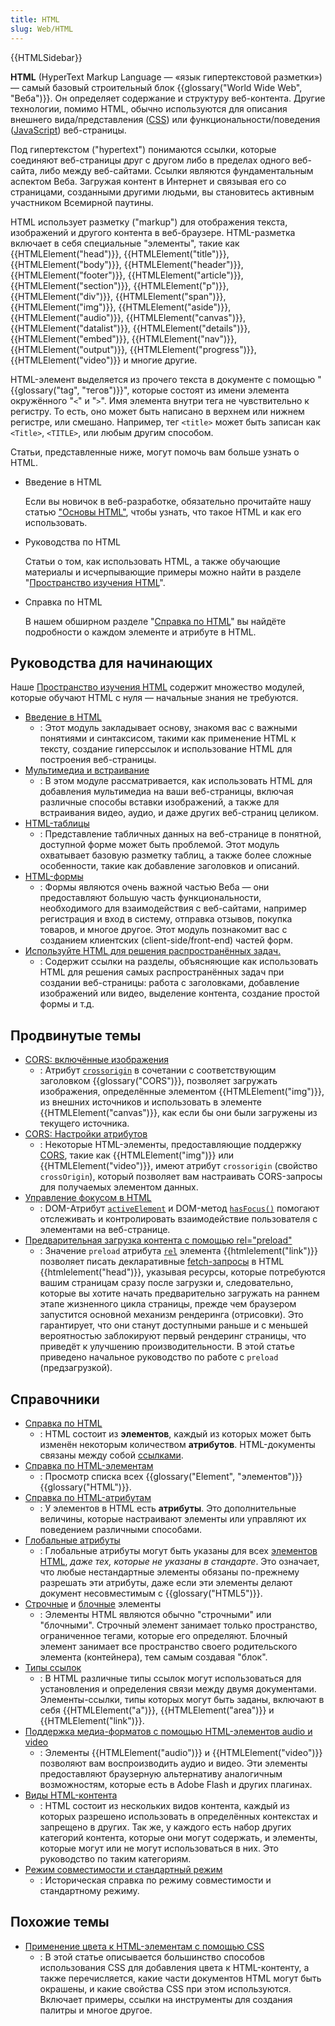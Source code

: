 ```yaml
---
title: HTML
slug: Web/HTML
---
```


{{HTMLSidebar}}

**HTML** (HyperText Markup Language — «язык гипертекстовой разметки») — самый базовый строительный блок {{glossary("World Wide Web", "Веба")}}. Он определяет содержание и структуру веб-контента. Другие технологии, помимо HTML, обычно используются для описания внешнего вида/представления ([CSS](/ru/docs/Web/CSS)) или функциональности/поведения ([JavaScript](/ru/docs/Web/JavaScript)) веб-страницы.

Под гипертекстом ("hypertext") понимаются ссылки, которые соединяют веб-страницы друг с другом либо в пределах одного веб-сайта, либо между веб-сайтами. Ссылки являются фундаментальным аспектом Веба. Загружая контент в Интернет и связывая его со страницами, созданными другими людьми, вы становитесь активным участником Всемирной паутины.

HTML использует разметку ("markup") для отображения текста, изображений и другого контента в веб-браузере. HTML-разметка включает в себя специальные "элементы", такие как {{HTMLElement("head")}}, {{HTMLElement("title")}}, {{HTMLElement("body")}}, {{HTMLElement("header")}}, {{HTMLElement("footer")}}, {{HTMLElement("article")}}, {{HTMLElement("section")}}, {{HTMLElement("p")}}, {{HTMLElement("div")}}, {{HTMLElement("span")}}, {{HTMLElement("img")}}, {{HTMLElement("aside")}}, {{HTMLElement("audio")}}, {{HTMLElement("canvas")}}, {{HTMLElement("datalist")}}, {{HTMLElement("details")}}, {{HTMLElement("embed")}}, {{HTMLElement("nav")}}, {{HTMLElement("output")}}, {{HTMLElement("progress")}}, {{HTMLElement("video")}} и многие другие.

HTML-элемент выделяется из прочего текста в документе с помощью "{{glossary("tag", "тегов")}}", которые состоят из имени элемента окружённого "`<`" и "`>`". Имя элемента внутри тега не чувствительно к регистру. То есть, оно может быть написано в верхнем или нижнем регистре, или смешано. Например, тег `<title>` может быть записан как `<Title>`, `<TITLE>`, или любым другим способом.

Статьи, представленные ниже, могут помочь вам больше узнать о HTML.

- Введение в HTML

  Если вы новичок в веб-разработке, обязательно прочитайте нашу статью ["Основы HTML"](/ru/docs/Learn/Getting_started_with_the_web/HTML_basics), чтобы узнать, что такое HTML и как его использовать.

- Руководства по HTML

  Статьи о том, как использовать HTML, а также обучающие материалы и исчерпывающие примеры можно найти в разделе "[Пространство изучения HTML](/ru/docs/Learn/HTML)".

- Справка по HTML

  В нашем обширном разделе "[Справка по HTML](/ru/docs/Web/HTML/Ссылки)" вы найдёте подробности о каждом элементе и атрибуте в HTML.

## Руководства для начинающих

Наше [Пространство изучения HTML](/ru/docs/Learn/HTML) содержит множество модулей, которые обучают HTML с нуля — начальные знания не требуются.

- [Введение в HTML](/ru/docs/Learn/HTML/Введение_в_HTML)
  - : Этот модуль закладывает основу, знакомя вас с важными понятиями и синтаксисом, такими как применение HTML к тексту, создание гиперссылок и использование HTML для построения веб-страницы.
- [Мультимедиа и встраивание](/ru/docs/Learn/HTML/Multimedia_and_embedding)
  - : В этом модуле рассматривается, как использовать HTML для добавления мультимедиа на ваши веб-страницы, включая различные способы вставки изображений, а также для встраивания видео, аудио, и даже других веб-страниц целиком.
- [HTML-таблицы](/ru/docs/Learn/HTML/Tables)
  - : Представление табличных данных на веб-странице в понятной, доступной форме может быть проблемой. Этот модуль охватывает базовую разметку таблиц, а также более сложные особенности, такие как добавление заголовков и описаний.
- [HTML-формы](/ru/docs/Learn/HTML/Forms)
  - : Формы являются очень важной частью Веба — они предоставляют большую часть функциональности, необходимого для взаимодействия с веб-сайтами, например регистрация и вход в систему, отправка отзывов, покупка товаров, и многое другое. Этот модуль познакомит вас с созданием клиентских (client-side/front-end) частей форм.
- [Используйте HTML для решения распространённых задач.](/ru/docs/Learn/HTML/Рецепты)
  - : Содержит ссылки на разделы, объясняющие как использовать HTML для решения самых распространённых задач при создании веб-страницы: работа с заголовками, добавление изображений или видео, выделение контента, создание простой формы и т.д.

## Продвинутые темы

- [CORS: включённые изображения](/ru/docs/Web/HTML/CORS_enabled_image)
  - : Атрибут [`crossorigin`](/ru/docs/Web/HTML/Element/img#crossorigin) в сочетании с соответствующим заголовком {{glossary("CORS")}}, позволяет загружать изображения, определённые элементом {{HTMLElement("img")}}, из внешних источников и использовать в элементе {{HTMLElement("canvas")}}, как если бы они были загружены из текущего источника.
- [CORS: Настройки атрибутов](/ru/docs/Web/HTML/CORS_settings_attributes)
  - : Некоторые HTML-элементы, предоставляющие поддержку [CORS](/ru/docs/Web/HTTP/CORS), такие как {{HTMLElement("img")}} или {{HTMLElement("video")}}, имеют атрибут `crossorigin` (свойство `crossOrigin`), который позволяет вам настраивать CORS-запросы для получаемых элементом данных.
- [Управление фокусом в HTML](/ru/docs/Web/API/Document/hasFocus)
  - : DOM-Атрибут [`activeElement`](/ru/docs/Web/API/Document/activeElement) и DOM-метод [`hasFocus()`](/ru/docs/Web/API/Document/hasFocus) помогают отслеживать и контролировать взаимодействие пользователя с элементами на веб-странице.
- [Предварительная загрузка контента с помощью rel="preload"](/ru/docs/Web/HTML/Preloading_content)
  - : Значение `preload` атрибута [`rel`](/ru/docs/Web/HTML/Element/link#rel) элемента {{htmlelement("link")}} позволяет писать декларативные [fetch-запросы](/ru/docs/Web/API/Fetch_API/Using_Fetch) в HTML {{htmlelement("head")}}, указывая ресурсы, которые потребуются вашим страницам сразу после загрузки и, следовательно, которые вы хотите начать предварительно загружать на раннем этапе жизненного цикла страницы, прежде чем браузером запустится основной механизм рендеринга (отрисовки). Это гарантирует, что они станут доступными раньше и с меньшей вероятностью заблокируют первый рендеринг страницы, что приведёт к улучшению производительности. В этой статье приведено начальное руководство по работе с `preload` (предзагрузкой).

## Справочники

- [Справка по HTML](/ru/docs/Web/HTML/Ссылки)
  - : HTML состоит из **элементов**, каждый из которых может быть изменён некоторым количеством **атрибутов**. HTML-документы связаны между собой [ссылками](/ru/docs/Web/HTML/Типы_ссылок).
- [Справка по HTML-элементам](/ru/docs/Web/HTML/Element)
  - : Просмотр списка всех {{glossary("Element", "элементов")}} {{glossary("HTML")}}.
- [Справка по HTML-атрибутам](/ru/docs/Web/HTML/Attributes)
  - : У элементов в HTML есть **атрибуты**. Это дополнительные величины, которые настраивают элементы или управляют их поведением различными способами.
- [Глобальные атрибуты](/ru/docs/Web/HTML/Общие_атрибуты)
  - : Глобальные атрибуты могут быть указаны для всех [элементов HTML](/ru/docs/Web/HTML/Element), _даже тех, которые не указаны в стандарте_. Это означает, что любые нестандартные элементы обязаны по-прежнему разрешать эти атрибуты, даже если эти элементы делают документ несовместимым с {{glossary("HTML5")}}.
- [Строчные](/ru/docs/Web/HTML/Строчные_Элементы) и [блочные](/ru/docs/Web/HTML/Block-level_elements) элементы
  - : Элементы HTML являются обычно "строчными" или "блочными". Строчный элемент занимает только пространство, ограниченное тегами, которые его определяют. Блочный элемент занимает все пространство своего родительского элемента (контейнера), тем самым создавая "блок".
- [Типы ссылок](/ru/docs/Web/HTML/Типы_ссылок)
  - : В HTML различные типы ссылок могут использоваться для установления и определения связи между двумя документами. Элементы-ссылки, типы которых могут быть заданы, включают в себя {{HTMLElement("a")}}, {{HTMLElement("area")}} и {{HTMLElement("link")}}.
- [Поддержка медиа-форматов с помощью HTML-элементов audio и video](/ru/docs/Web/HTML/Поддерживаемые_медиа_форматы)
  - : Элементы {{HTMLElement("audio")}} и {{HTMLElement("video")}} позволяют вам воспроизводить аудио и видео. Эти элементы предоставляют браузерную альтернативу аналогичным возможностям, которые есть в Adobe Flash и других плагинах.
- [Виды HTML-контента](/ru/docs/Web/Guide/HTML/Content_categories)
  - : HTML состоит из нескольких видов контента, каждый из которых разрешено использовать в определённых контекстах и запрещено в других. Так же, у каждого есть набор других категорий контента, которые они могут содержать, и элементы, которые могут или не могут использоваться в них. Это руководство по таким категориям.
- [Режим совместимости и стандартный режим](/ru/docs/Web/HTML/Quirks_Mode_and_Standards_Mode)
  - : Историческая справка по режиму совместимости и стандартному режиму.

## Похожие темы

- [Применение цвета к HTML-элементам с помощью CSS](/ru/docs/Web/HTML/Applying_color)
  - : В этой статье описывается большинство способов использования CSS для добавления цвета к HTML-контенту, а также перечисляется, какие части документов HTML могут быть окрашены, и какие свойства CSS при этом используются. Включает примеры, ссылки на инструменты для создания палитры и многое другое.
